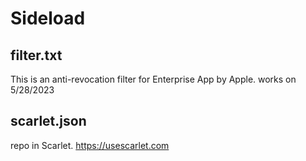 # Sideload
## filter.txt
This is an anti-revocation filter for Enterprise App by Apple.  works on 5/28/2023

## scarlet.json
repo in Scarlet. https://usescarlet.com
